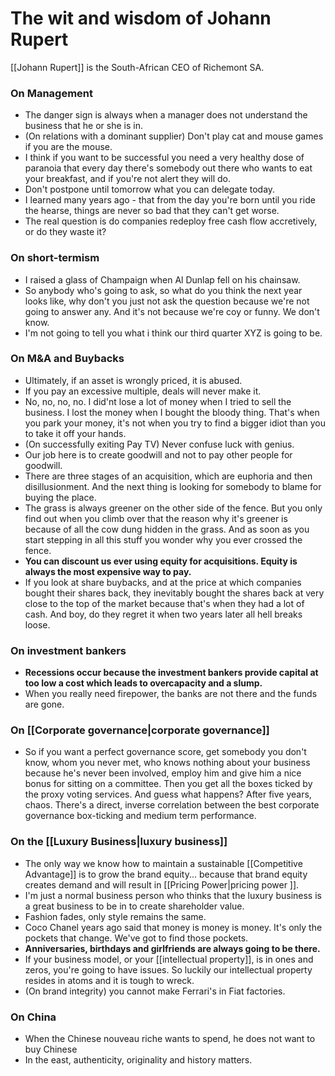 # The wit and wisdom of Johann Rupert
[[Johann Rupert]] is the South-African CEO of Richemont SA.

### On Management
- The danger sign is always when a manager does not understand the business that he or she is in.
-  (On relations with a dominant supplier) Don't play cat and mouse games if you are the mouse.
-  I think if you want to be successful you need a very healthy dose of paranoia that every day there's somebody out there who wants to eat your breakfast, and if you're not alert they will do.
-  Don't postpone until tomorrow what you can delegate today.
-  I learned many years ago - that from the day you're born until you ride the hearse, things are never so bad that they can't get worse.
-  The real question is do companies redeploy free cash flow accretively, or do they waste it?

### On short-termism
- I raised a glass of Champaign when Al Dunlap fell on his chainsaw.
- So anybody who's going to ask, so what do you think the next year looks like, why don't you just not ask the question because we're not going to answer any. And it's not because we're coy or funny. We don't know.
- I'm not going to tell you what i think our third quarter XYZ is going to be.

### On M&A and Buybacks
- Ultimately, if an asset is wrongly priced, it is abused.
- If you pay an excessive multiple, deals will never make it.
- No, no, no, no. I did'nt lose a lot of money when I tried to sell the business. I lost the money when I bought the bloody thing. That's when you  park your money, it's not when you try to find a bigger idiot than you to take it off your hands.
- (On successfully exiting Pay TV) Never confuse luck with genius.
- Our job here is to create goodwill and not to pay other people for goodwill.
- There are three stages of an acquisition, which are euphoria and then disillusionment. And the next thing is looking for somebody to blame for buying the place. 
- The grass is always greener on the other side of the fence. But you only find out when you climb over that the reason why it's greener is because of all the cow dung hidden in the grass. And as soon as you start stepping in all this stuff you wonder why you ever crossed the fence.
- **You can discount us ever using equity for acquisitions. Equity is always the most expensive way to pay.**
- If you look at share buybacks, and at the price at which companies bought their shares back, they inevitably bought the shares back at very close to the top of the market because that's when they had a lot of cash. And boy, do they regret it when two years later all hell breaks loose.

### On investment bankers
- **Recessions occur because the investment bankers provide capital at too low a cost which leads to overcapacity and a slump.**
- When you really need firepower, the banks are not there and the funds are gone.


### On [[Corporate governance|corporate governance]]
- So if you want a perfect governance score, get somebody you don't know, whom you never met, who knows nothing about your business because he's never been involved, employ him and give him a nice bonus for sitting on a committee. Then you get all the boxes ticked  by the proxy voting services.  And guess what happens? After five years, chaos. There's a direct, inverse correlation between the best corporate governance box-ticking and medium term performance.

### On the [[Luxury Business|luxury business]]
- The only way we know how to maintain a sustainable [[Competitive Advantage]] is to grow the brand equity... because that brand equity creates demand and will result in [[Pricing Power|pricing power ]].
- I'm just a normal business person who thinks that the luxury business is a great business to be in to create shareholder value.
- Fashion fades, only style remains the same.
- Coco Chanel years ago said that money is money is money. It's only the pockets that change. We've got to find those pockets.
- **Anniversaries, birthdays and girlfriends are always going to be there.**
- If your business model, or your [[intellectual property]], is in ones and zeros, you're going to have issues. So luckily our intellectual property resides in atoms and it is tough to wreck.
- (On brand integrity) you cannot make Ferrari's in Fiat factories.


### On China
- When the Chinese nouveau riche wants to spend, he does not want to buy Chinese
- In the east, authenticity, originality and history matters.

